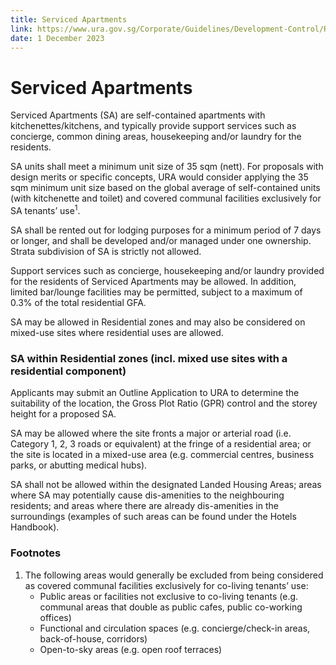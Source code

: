 ```yaml
---
title: Serviced Apartments
link: https://www.ura.gov.sg/Corporate/Guidelines/Development-Control/Residential/Flats-Condominiums/Serviced-Apartments
date: 1 December 2023
---
```


# Serviced Apartments

Serviced Apartments (SA) are self-contained apartments with kitchenettes/kitchens, and typically provide support services such as concierge, common dining areas, housekeeping and/or laundry for the residents.

SA units shall meet a minimum unit size of 35 sqm (nett). For proposals with design merits or specific concepts, URA would consider applying the 35 sqm minimum unit size based on the global average of self-contained units (with kitchenette and toilet) and covered communal facilities exclusively for SA tenants’ use<sup>1</sup>.

SA shall be rented out for lodging purposes for a minimum period of 7 days or longer, and shall be developed and/or managed under one ownership. Strata subdivision of SA is strictly not allowed.

Support services such as concierge, housekeeping and/or laundry provided for the residents of Serviced Apartments may be allowed. In addition, limited bar/lounge facilities may be permitted, subject to a maximum of 0.3% of the total residential GFA.

SA may be allowed in Residential zones and may also be considered on mixed-use sites where residential uses are allowed.

### SA within Residential zones (incl. mixed use sites with a residential component)

Applicants may submit an Outline Application to URA to determine the suitability of the location, the Gross Plot Ratio (GPR) control and the storey height for a proposed SA.

SA may be allowed where the site fronts a major or arterial road (i.e. Category 1, 2, 3 roads or equivalent) at the fringe of a residential area; or the site is located in a mixed-use area (e.g. commercial centres, business parks, or abutting medical hubs).

SA shall not be allowed within the designated Landed Housing Areas; areas where SA may potentially cause dis-amenities to the neighbouring residents; and areas where there are already dis-amenities in the surroundings (examples of such areas can be found under the Hotels Handbook).



### Footnotes
1. The following areas would generally be excluded from being considered as covered communal facilities exclusively for co-living tenants’ use:
    - Public areas or facilities not exclusive to co-living tenants (e.g. communal areas that double as public cafes, public co-working offices)
    - Functional and circulation spaces (e.g. concierge/check-in areas, back-of-house, corridors)
    - Open-to-sky areas (e.g. open roof terraces)
